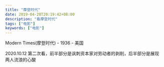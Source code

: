 ```yaml
---
title: "摩登时代"
date: 2019-04-28T20:19:42+08:00
description: "看摩登时代"
tags: ["电影"]
keywords: ["电影"]
---
```


Modern Times(摩登时代) - 1936 - 美国

2020.10.12 第二次看，前半部分是讽刺资本家对劳动者的剥削，后半部分是展现两人流浪的心酸
